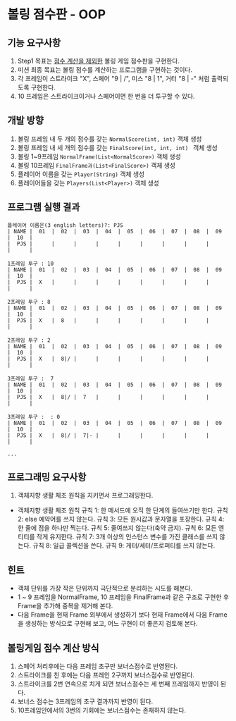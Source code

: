 # 볼링 점수판 - OOP

## 기능 요구사항
1. Step1 목표는 <u>점수 계산을 제외한</u> 볼링 게임 점수판을 구현한다.
2. 미션 최종 목표는 볼링 점수를 계산하는 프로그램을 구현하는 것이다.
3. 각 프레임이 스트라이크 "X", 스페어 "9 | /", 미스 "8 | 1", 거터 "8 | -" 처럼 출력되도록 구현한다.
4. 10 프레임은 스트라이크이거나 스페어이면 한 번을 더 투구할 수 있다.

## 개발 방향
1. 볼링 프레임 내 두 개의 점수를 갖는 ```NormalScore(int, int)``` 객체 생성
1. 볼링 프레임 내 세 개의 점수를 갖는 ```FinalScore(int, int, int) ``` 객체 생성
1. 볼링 1~9프레임 ```NormalFrame(List<NormalScore>)``` 객체 생성
1. 볼링 10프레임 ```FinalFrame과(List<FinalScore>)``` 객체 생성
1. 플레이어 이름을 갖는 ```Player(String)``` 객체 생성
1. 플레이어들을 갖는 ```Players(List<Player>)``` 객체 생성

## 프로그램 실행 결과
~~~
플레이어 이름은(3 english letters)?: PJS
| NAME |  01  |  02  |  03  |  04  |  05  |  06  |  07  |  08  |  09  |  10  |
|  PJS |      |      |      |      |      |      |      |      |      |      |

1프레임 투구 : 10
| NAME |  01  |  02  |  03  |  04  |  05  |  06  |  07  |  08  |  09  |  10  |
|  PJS |  X   |      |      |      |      |      |      |      |      |      |

2프레임 투구 : 8
| NAME |  01  |  02  |  03  |  04  |  05  |  06  |  07  |  08  |  09  |  10  |
|  PJS |  X   |  8   |      |      |      |      |      |      |      |      |

2프레임 투구 : 2
| NAME |  01  |  02  |  03  |  04  |  05  |  06  |  07  |  08  |  09  |  10  |
|  PJS |  X   |  8|/ |      |      |      |      |      |      |      |      |

3프레임 투구 :  7
| NAME |  01  |  02  |  03  |  04  |  05  |  06  |  07  |  08  |  09  |  10  |
|  PJS |  X   |  8|/ |  7   |      |      |      |      |      |      |      |

3프레임 투구 :  : 0
| NAME |  01  |  02  |  03  |  04  |  05  |  06  |  07  |  08  |  09  |  10  |
|  PJS |  X   |  8|/ |  7|- |      |      |      |      |      |      |      |

...
~~~

## 프로그래밍 요구사항
1. 객체지향 생활 체조 원칙을 지키면서 프로그래밍한다.
-  객체지향 생활 체조 원칙
규칙 1: 한 메서드에 오직 한 단계의 들여쓰기만 한다.
규칙 2: else 예약어를 쓰지 않는다.
규칙 3: 모든 원시값과 문자열을 포장한다.
규칙 4: 한 줄에 점을 하나만 찍는다.
규칙 5: 줄여쓰지 않는다(축약 금지).
규칙 6: 모든 엔티티를 작게 유지한다.
규칙 7: 3개 이상의 인스턴스 변수를 가진 클래스를 쓰지 않는다.
규칙 8: 일급 콜렉션을 쓴다.
규칙 9: 게터/세터/프로퍼티를 쓰지 않는다.

## 힌트
- 객체 단위를 가장 작은 단위까지 극단적으로 분리하는 시도를 해본다.
- 1 ~ 9 프레임을 NormalFrame, 10 프레임을 FinalFrame과 같은 구조로 구현한 후 Frame을 추가해 중복을 제거해 본다.
- 다음 Frame을 현재 Frame 외부에서 생성하기 보다 현재 Frame에서 다음 Frame을 생성하는 방식으로 구현해 보고, 어느 구현이 더 좋은지 검토해 본다.

## 볼링게임 점수 계산 방식
1. 스페어 처리후에는 다음 프레임 초구만 보너스점수로 반영된다.
1. 스트라이크를 친 후에는 다음 프레인 2구까지 보너스점수로 반영된다.
1. 스트라이크를 2번 연속으로 치게 되면 보너스점수는 세 번째 프레임까지 반영이 된다.
1. 보너스 점수는 3프레임의 초구 결과까지 반영이 된다.
1. 10프레임안에서의 3번의 기회에는 보너스점수는 존재하지 않는다.
